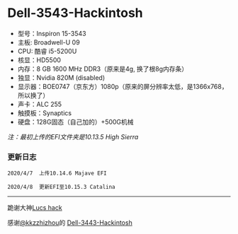 # Dell-3543-Hackintosh
+ 型号：Inspiron 15-3543
+ 主板: Broadwell-U 09
+ CPU: 酷睿 i5-5200U
+ 核显：HD5500
+ 内存：8 GB 1600 MHz DDR3（原来是4g, 换了根8g内存条）
+ 独显：Nvidia 820M (disabled)
+ 显示器：BOE0747（京东方）1080p（原来的屏分辨率太低，是1366x768，所以换了）
+ 声卡：ALC 255
+ 触摸板：Synaptics
+ 硬盘：128G固态（自己加的）+500G机械

*注：最初上传的EFI文件夹是10.13.5 High Sierra*

### 更新日志
`2020/4/7  上传10.14.6 Majave EFI`

`2020/4/8  更新EFI至10.15.3 Catalina`

----------------
跪谢大神[Lucs hack](https://www.youtube.com/channel/UC6MjNzghHjTRD8dHgOBlkBA)

感谢[@kkzzhizhou](https://github.com/kkzzhizhou)的 [Dell-3443-Hackintosh](https://github.com/kkzzhizhou/Dell-3443-Hackintosh)
